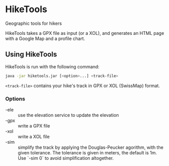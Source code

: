 # HikeTools

Geographic tools for hikers

HikeTools takes a GPX file as input (or a XOL), and generates an HTML page with a Google Map and a profile chart.

## Using HikeTools

HikeTools is run with the following command:

```sh
java -jar hiketools.jar [<option>...] <track-file>
```

`<track-file>` contains your hike's track in GPX or XOL (SwissMap) format.

### Options

<dl>
<dt>-ele</dt>
<dd>use the elevation service to update the elevation</dd>
<dt>-gpx</dt>
<dd>write a GPX file</dd>
<dt>-xol</dt>
<dd>write a XOL file</dd>
<dt>-sim <tolerance></dt>
<dd>simplify the track by applying the Douglas-Peucker agorithm, with the given tolerance.
The tolerance is given in meters, the default is 1m. Use `-sim 0` to avoid simplification altogether.</dd>
</dl>
